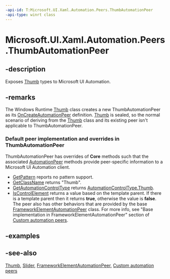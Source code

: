 ```yaml
---
-api-id: T:Microsoft.UI.Xaml.Automation.Peers.ThumbAutomationPeer
-api-type: winrt class
---
```


<!-- Class syntax.
public class ThumbAutomationPeer : Windows.UI.Xaml.Automation.Peers.FrameworkElementAutomationPeer, Windows.UI.Xaml.Automation.Peers.IThumbAutomationPeer
-->

# Microsoft.UI.Xaml.Automation.Peers.ThumbAutomationPeer

## -description
Exposes [Thumb](../microsoft.ui.xaml.controls.primitives/thumb.md) types to Microsoft UI Automation.

## -remarks
The Windows Runtime  [Thumb](../microsoft.ui.xaml.controls.primitives/thumb.md) class creates a new ThumbAutomationPeer as its [OnCreateAutomationPeer](../microsoft.ui.xaml/uielement_oncreateautomationpeer_1478162674.md) definition. [Thumb](../microsoft.ui.xaml.controls.primitives/thumb.md) is sealed, so the normal scenario of deriving from the [Thumb](../microsoft.ui.xaml.controls.primitives/thumb.md) class and its existing peer isn't applicable to ThumbAutomationPeer.

### Default peer implementation and overrides in **ThumbAutomationPeer**

ThumbAutomationPeer has overrides of **Core** methods such that the associated [AutomationPeer](automationpeer.md) methods provide peer-specific information to a Microsoft UI Automation client.

+ [GetPattern](automationpeer_getpattern_1700082720.md) reports no pattern support.
+ [GetClassName](automationpeer_getclassname_614238974.md) returns "Thumb".
+ [GetAutomationControlType](automationpeer_getautomationcontroltype_1156384152.md) returns [AutomationControlType.Thumb](automationcontroltype.md).
+ [IsControlElement](automationpeer_iscontrolelement_1004644794.md) returns a value based on the template parent. If there is a template parent then it returns **true**, otherwise the value is **false**.
The peer also has other behaviors that are provided by the base [FrameworkElementAutomationPeer](frameworkelementautomationpeer.md) class. For more info, see "Base implementation in FrameworkElementAutomationPeer" section of [Custom automation peers](/windows/uwp/accessibility/custom-automation-peers).

## -examples

## -see-also
[Thumb](../microsoft.ui.xaml.controls.primitives/thumb.md), [Slider](../microsoft.ui.xaml.controls/slider.md), [FrameworkElementAutomationPeer](frameworkelementautomationpeer.md), [Custom automation peers](/windows/uwp/accessibility/custom-automation-peers)
